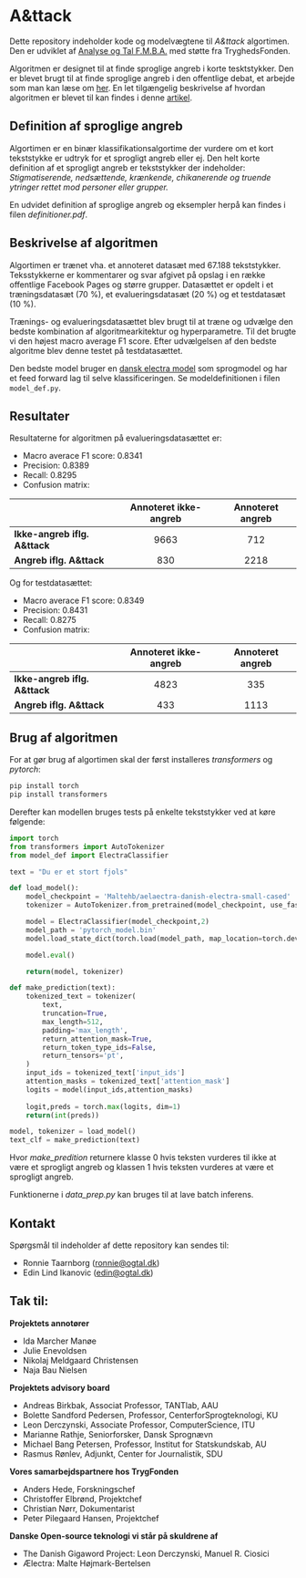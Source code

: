 # A&ttack
Dette repository indeholder kode og modelvægtene til *A&ttack* algortimen. Den er udviklet af [Analyse og Tal F.M.B.A.](www.ogtal.dk) med støtte fra TryghedsFonden. 

Algoritmen er designet til at finde sproglige angreb i korte tesktstykker. Den er blevet brugt til at finde sproglige angreb i den offentlige debat, et arbejde som man kan læse om [her](https://strapi.ogtal.dk/uploads/966f1ebcfa9942d3aef338e9920611f4.pdf). En let tilgængelig beskrivelse af hvordan algoritmen er blevet til kan findes i denne [artikel](https://politiken.dk/indland/art8214841/S%C3%A5dan-fik-en-astrofysiker-og-hans-kollegaer-en-superalgoritme-til-at-forst%C3%A5-hvorn%C3%A5r-vi-mennesker-sviner-hinanden-til-p%C3%A5-Facebook).  


## Definition af sproglige angreb

Algortimen er en binær klassifikationsalgortime der vurdere om et kort tekststykke er udtryk for et sprogligt angreb eller ej. Den helt korte definition af et sprogligt angreb er tekststykker der indeholder:
*Stigmatiserende, nedsættende, krænkende, chikanerende og truende ytringer rettet mod personer eller grupper.*

En udvidet definition af sproglige angreb og eksempler herpå kan findes i filen *definitioner.pdf*.

## Beskrivelse af algoritmen

Algortimen er trænet vha. et annoteret datasæt med 67.188 tekststykker. Teksstykkerne er kommentarer og svar afgivet på opslag i en række offentlige Facebook Pages og større grupper. Datasættet er opdelt i et træningsdatasæt (70 %), et evalueringsdatasæt (20 %) og et testdatasæt (10 %).  

Trænings- og evalueringsdatasættet blev brugt til at træne og udvælge den bedste kombination af algoritmearkitektur og hyperparametre. Til det brugte vi den højest macro average F1 score. Efter udvælgelsen af den bedste algoritme blev denne testet på testdatasættet. 

Den bedste model bruger en [dansk electra model](https://huggingface.co/Maltehb/-l-ctra-danish-electra-small-uncased#) som sprogmodel og har et feed forward lag til selve klassificeringen. Se modeldefinitionen i filen `model_def.py`. 

## Resultater

Resultaterne for algoritmen på evalueringsdatasættet er: 
 - Macro averace F1 score: 0.8341
 - Precision: 0.8389  
 - Recall: 0.8295  
 - Confusion matrix:

|         | Annoteret ikke-angreb | Annoteret angreb  |
| ------------- |:-------------:| :-----:|
| **Ikke-angreb iflg. A&ttack** | 9663 | 712 |
| **Angreb iflg. A&ttack**      | 830  | 2218 |

Og for testdatasættet:
 - Macro averace F1 score: 0.8349
 - Precision: 0.8431  
 - Recall: 0.8275 
 - Confusion matrix:

|         | Annoteret ikke-angreb | Annoteret angreb  |
| ------------- |:-------------:| :-----:|
| **Ikke-angreb iflg. A&ttack** | 4823 | 335 |
| **Angreb iflg. A&ttack**      | 433  | 1113 |


## Brug af algoritmen

For at gør brug af algortimen skal der først installeres *transformers* og *pytorch*:
```bash
pip install torch
pip install transformers

```

Derefter kan modellen bruges tests på enkelte tekststykker ved at køre følgende:

```python
import torch
from transformers import AutoTokenizer
from model_def import ElectraClassifier

text = "Du er et stort fjols"

def load_model():
    model_checkpoint = 'Maltehb/aelaectra-danish-electra-small-cased'
    tokenizer = AutoTokenizer.from_pretrained(model_checkpoint, use_fast=True)

    model = ElectraClassifier(model_checkpoint,2)
    model_path = 'pytorch_model.bin'
    model.load_state_dict(torch.load(model_path, map_location=torch.device('cpu')))

    model.eval()

    return(model, tokenizer)

def make_prediction(text):
    tokenized_text = tokenizer(
        text,
        truncation=True,
        max_length=512,
        padding='max_length',
        return_attention_mask=True,
        return_token_type_ids=False,
        return_tensors='pt',
    )
    input_ids = tokenized_text['input_ids']
    attention_masks = tokenized_text['attention_mask']
    logits = model(input_ids,attention_masks)
    
    logit,preds = torch.max(logits, dim=1)
    return(int(preds))

model, tokenizer = load_model()
text_clf = make_prediction(text)
```
Hvor *make_predition* returnere klasse 0 hvis teksten vurderes til ikke at være et sprogligt angreb og klassen 1 hvis teksten vurderes at være et sprogligt angreb. 

Funktionerne i *data_prep.py* kan bruges til at lave batch inferens. 

## Kontakt

Spørgsmål til indeholder af dette repository kan sendes til:
 - Ronnie Taarnborg (ronnie@ogtal.dk)
 - Edin Lind Ikanovic (edin@ogtal.dk)

## Tak til:

**Projektets annotører**
 - Ida Marcher Manøe
 - Julie Enevoldsen
 - Nikolaj Meldgaard Christensen
 - Naja Bau Nielsen

**Projektets advisory board**
 - Andreas Birkbak, Associat Professor, TANTlab, AAU 
 - Bolette Sandford Pedersen, Professor, CenterforSprogteknologi, KU
 - Leon Derczynski, Associate Professor, ComputerScience, ITU
 - Marianne Rathje, Seniorforsker, Dansk Sprognævn
 - Michael Bang Petersen, Professor, Institut for Statskundskab, AU
 - Rasmus Rønlev, Adjunkt, Center for Journalistik, SDU

**Vores samarbejdspartnere hos TrygFonden**
 - Anders Hede, Forskningschef
 - Christoffer Elbrønd, Projektchef
 - Christian Nørr, Dokumentarist
 - Peter Pilegaard Hansen, Projektchef

**Danske Open-source teknologi vi står på skuldrene af**
 - The Danish Gigaword Project: Leon Derczynski, Manuel R. Ciosici
 - Ælectra: Malte Højmark-Bertelsen
